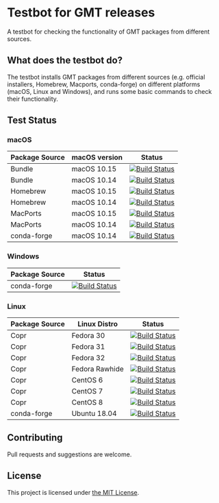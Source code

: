 # Testbot for GMT releases

A testbot for checking the functionality of GMT packages from different sources.

## What does the testbot do?

The testbot installs GMT packages
from different sources (e.g. official installers, Homebrew, Macports, conda-forge)
on different platforms (macOS, Linux and Windows),
and runs some basic commands to check their functionality.

## Test Status

### macOS

| Package Source | macOS version | Status    |
| -------------- | ------------- | --------- |
| Bundle         | macOS 10.15   | [![Build Status](https://dev.azure.com/GenericMappingTools/gmt-release-test-bot/_apis/build/status/GenericMappingTools.gmt-release-testbot?branchName=master&jobName=Bundle&configuration=Bundle%20macOS1015)](https://dev.azure.com/GenericMappingTools/gmt-release-test-bot/_build/latest?definitionId=5&branchName=master) |
| Bundle         | macOS 10.14   | [![Build Status](https://dev.azure.com/GenericMappingTools/gmt-release-test-bot/_apis/build/status/GenericMappingTools.gmt-release-testbot?branchName=master&jobName=Bundle&configuration=Bundle%20macOS1014)](https://dev.azure.com/GenericMappingTools/gmt-release-test-bot/_build/latest?definitionId=5&branchName=master) |
| Homebrew       | macOS 10.15   | [![Build Status](https://dev.azure.com/GenericMappingTools/gmt-release-test-bot/_apis/build/status/GenericMappingTools.gmt-release-testbot?branchName=master&jobName=Homebrew&configuration=Homebrew%20macOS1015)](https://dev.azure.com/GenericMappingTools/gmt-release-test-bot/_build/latest?definitionId=5&branchName=master) |
| Homebrew  	 | macOS 10.14   | [![Build Status](https://dev.azure.com/GenericMappingTools/gmt-release-test-bot/_apis/build/status/GenericMappingTools.gmt-release-testbot?branchName=master&jobName=Homebrew&configuration=Homebrew%20macOS1014)](https://dev.azure.com/GenericMappingTools/gmt-release-test-bot/_build/latest?definitionId=5&branchName=master) |
| MacPorts       | macOS 10.15    | [![Build Status](https://dev.azure.com/GenericMappingTools/gmt-release-test-bot/_apis/build/status/GenericMappingTools.gmt-release-testbot?branchName=master&jobName=Macports&configuration=Macports%20macOS1015)](https://dev.azure.com/GenericMappingTools/gmt-release-test-bot/_build/latest?definitionId=5&branchName=master) |
| MacPorts       | macOS 10.14    | [![Build Status](https://dev.azure.com/GenericMappingTools/gmt-release-test-bot/_apis/build/status/GenericMappingTools.gmt-release-testbot?branchName=master&jobName=Macports&configuration=Macports%20macOS1014)](https://dev.azure.com/GenericMappingTools/gmt-release-test-bot/_build/latest?definitionId=5&branchName=master) |
| conda-forge    | macOS 10.14    | [![Build Status](https://dev.azure.com/GenericMappingTools/gmt-release-test-bot/_apis/build/status/GenericMappingTools.gmt-release-testbot?branchName=master&jobName=Conda&configuration=Conda%20macOS)](https://dev.azure.com/GenericMappingTools/gmt-release-test-bot/_build/latest?definitionId=5&branchName=master) |

### Windows

| Package Source | Status    |
| -------------- | --------- |
| conda-forge    | [![Build Status](https://dev.azure.com/GenericMappingTools/gmt-release-test-bot/_apis/build/status/GenericMappingTools.gmt-release-testbot?branchName=master&jobName=Conda&configuration=Conda%20Windows)](https://dev.azure.com/GenericMappingTools/gmt-release-test-bot/_build/latest?definitionId=5&branchName=master) |

### Linux

| Package Source | Linux Distro  | Status    |
| -------------- | ------------- | --------- |
| Copr 			 | Fedora 30     | [![Build Status](https://dev.azure.com/GenericMappingTools/gmt-release-test-bot/_apis/build/status/GenericMappingTools.gmt-release-testbot?branchName=master&jobName=Fedora&configuration=Fedora%20v30)](https://dev.azure.com/GenericMappingTools/gmt-release-test-bot/_build/latest?definitionId=5&branchName=master) |
| Copr		 	 | Fedora 31     | [![Build Status](https://dev.azure.com/GenericMappingTools/gmt-release-test-bot/_apis/build/status/GenericMappingTools.gmt-release-testbot?branchName=master&jobName=Fedora&configuration=Fedora%20v31)](https://dev.azure.com/GenericMappingTools/gmt-release-test-bot/_build/latest?definitionId=5&branchName=master) |
| Copr           | Fedora 32     | [![Build Status](https://dev.azure.com/GenericMappingTools/gmt-release-test-bot/_apis/build/status/GenericMappingTools.gmt-release-testbot?branchName=master&jobName=Fedora&configuration=Fedora%20v32)](https://dev.azure.com/GenericMappingTools/gmt-release-test-bot/_build/latest?definitionId=5&branchName=master) |
| Copr 			 | Fedora Rawhide | [![Build Status](https://dev.azure.com/GenericMappingTools/gmt-release-test-bot/_apis/build/status/GenericMappingTools.gmt-release-testbot?branchName=master&jobName=Fedora&configuration=Fedora%20rawhide)](https://dev.azure.com/GenericMappingTools/gmt-release-test-bot/_build/latest?definitionId=5&branchName=master) |
| Copr           | CentOS 6       | [![Build Status](https://dev.azure.com/GenericMappingTools/gmt-release-test-bot/_apis/build/status/GenericMappingTools.gmt-release-testbot?branchName=master&jobName=CentOS&configuration=Fedora%20v6)](https://dev.azure.com/GenericMappingTools/gmt-release-test-bot/_build/latest?definitionId=5&branchName=master) |
| Copr           | CentOS 7       |  [![Build Status](https://dev.azure.com/GenericMappingTools/gmt-release-test-bot/_apis/build/status/GenericMappingTools.gmt-release-testbot?branchName=master&jobName=CentOS&configuration=Fedora%20v7)](https://dev.azure.com/GenericMappingTools/gmt-release-test-bot/_build/latest?definitionId=5&branchName=master) |
| Copr           | CentOS 8       |  [![Build Status](https://dev.azure.com/GenericMappingTools/gmt-release-test-bot/_apis/build/status/GenericMappingTools.gmt-release-testbot?branchName=master&jobName=CentOS&configuration=Fedora%20v8)](https://dev.azure.com/GenericMappingTools/gmt-release-test-bot/_build/latest?definitionId=5&branchName=master) |
| conda-forge    | Ubuntu 18.04   | [![Build Status](https://dev.azure.com/GenericMappingTools/gmt-release-test-bot/_apis/build/status/GenericMappingTools.gmt-release-testbot?branchName=master&jobName=Conda&configuration=Conda%20Linux)](https://dev.azure.com/GenericMappingTools/gmt-release-test-bot/_build/latest?definitionId=5&branchName=master) |


## Contributing

Pull requests and suggestions are welcome.

## License

This project is licensed under [the MIT License](LICENSE).

